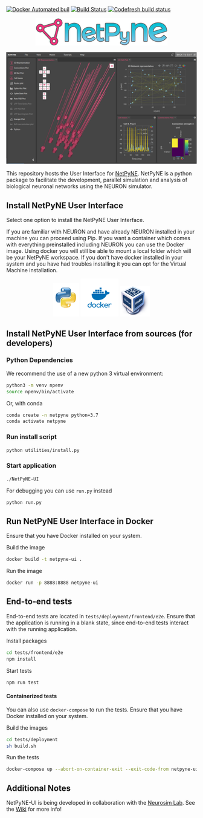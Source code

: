 [![Docker Automated buil](https://img.shields.io/docker/automated/jrottenberg/ffmpeg.svg)](https://hub.docker.com/r/metacell/netpyne-ui/)
[![Build Status](https://travis-ci.org/MetaCell/NetPyNE-UI.svg?branch=master)](https://travis-ci.org/MetaCell/NetPyNE-UI)
[![Codefresh build status]( https://g.codefresh.io/api/badges/pipeline/tarelli/NetPyNE-UI%2Ftest?branch=master&key=eyJhbGciOiJIUzI1NiJ9.NWFkNzMyNDIzNjQ1YWMwMDAxMTJkN2Rl.-gUEkJxH6NCCIRgSIgEikVDte-Q0BsGZKEs4uahgpzs&type=cf-1)]( https%3A%2F%2Fg.codefresh.io%2Fpipelines%2Ftest%2Fbuilds%3FrepoOwner%3DMetaCell%26repoName%3DNetPyNE-UI%26serviceName%3DMetaCell%252FNetPyNE-UI%26filter%3Dtrigger%3Abuild~Build%3Bbranch%3Amaster%3Bpipeline%3A5e5bbecc6c98a1209fc7bca3~test)
<p align="center">
    <img src="https://github.com/MetaCell/NetPyNE-UI/raw/documentation/docs/netpyne.png" width="350px"/>
</p>

![Screenshot](https://github.com/MetaCell/NetPyNE-UI/raw/documentation/docs/netpyneui.png)

This repository hosts the User Interface for [NetPyNE](https://netpyne.v2.opensourcebrain.org/). NetPyNE is a python package
to facilitate the development, parallel simulation and analysis of biological neuronal networks using the NEURON
simulator.

## Install NetPyNE User Interface

Select one option to install the NetPyNE User Interface.

If you are familiar with NEURON and have already NEURON installed in your machine you can proceed using Pip. If you want
a container which comes with everything preinstalled including NEURON you can use the Docker image. Using docker you
will still be able to mount a local folder which will be your NetPyNE workspace. If you don't have docker installed in
your system and you have had troubles installing it you can opt for the Virtual Machine installation.

<p align="center">
    <a href="https://github.com/MetaCell/NetPyNE-UI/wiki/Pip-installation"><img src="https://raw.githubusercontent.com/MetaCell/NetPyNE-UI/master/docs/pip_logo.png" alt="Pip" width="70px"/></a>
  <a href="https://github.com/MetaCell/NetPyNE-UI/wiki/Docker-installation"><img src="https://raw.githubusercontent.com/MetaCell/NetPyNE-UI/master/docs/docker_logo.png" alt="Docker" width="100px"/></a>
  <a href="https://github.com/MetaCell/NetPyNE-UI/wiki/Virtual-Machine-Installation"><img src="https://raw.githubusercontent.com/MetaCell/NetPyNE-UI/master/docs/vbox_logo.png" alt="Virtual Box" width="80px"/></a>
</p>

## Install NetPyNE User Interface from sources (for developers)

### Python Dependencies

We recommend the use of a new python 3 virtual environment:

```bash
python3 -m venv npenv
source npenv/bin/activate
```

Or, with conda

```bash
conda create -n netpyne python=3.7
conda activate netpyne
```

### Run install script

```bash
python utilities/install.py
```

### Start application

```bash
./NetPyNE-UI
```

For debugging you can use `run.py` instead

```bash
python run.py
```

## Run NetPyNE User Interface in Docker

Ensure that you have Docker installed on your system.

Build the image

```bash
docker build -t netpyne-ui .
```

Run the image

```bash
docker run -p 8888:8888 netpyne-ui 
```

## End-to-end tests

End-to-end tests are located in `tests/deployment/frontend/e2e`. Ensure that the application is running in a blank
state, since end-to-end tests interact with the running application.

Install packages

```bash
cd tests/frontend/e2e
npm install
```

Start tests

```bash
npm run test
```

#### Containerized tests

You can also use `docker-compose` to run the tests. Ensure that you have Docker installed on your system.

Build the images

```bash
cd tests/deployment
sh build.sh
```

Run the tests

```bash
docker-compose up --abort-on-container-exit --exit-code-from netpyne-ui-e2e
```

## Additional Notes

NetPyNE-UI is being developed in collaboration with the [Neurosim Lab](http://neurosimlab.org/). See
the [Wiki](https://github.com/MetaCell/NetPyNE-UI/wiki) for more info!
